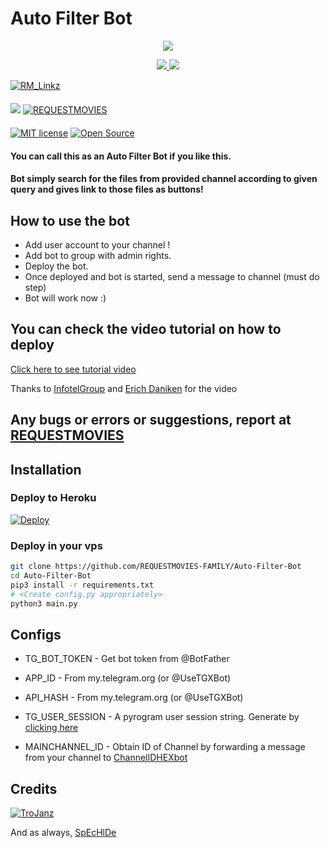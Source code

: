 # Auto Filter Bot

<p align="center">
  <a href="https://www.python.org">
    <img src="http://ForTheBadge.com/images/badges/made-with-python.svg">

  </a>
</p>
<p align="center">
  <a href="https://github.com/REQUESTMOVIES-FAMILY/Auto-Filter-Bot/stargazers">
    <img src="https://img.shields.io/github/stars/REQUESTMOVIES-FAMILY/Auto-Filter-Bot?style=social">

  </a>
  
  <a href="https://github.com/REQUESTMOVIES-FAMILY/Auto-Filter-Bot/fork">
    <img src="https://img.shields.io/github/forks/REQUESTMOVIES-FAMILY/Auto-Filter-Bot?label=Fork&style=social">

  </a>  
</p>

[![RM_Linkz](https://img.shields.io/badge/REQUESTMOVIES-Channel-orange?style=for-the-badge&logo=telegram)](https://telegram.dog/RM_MAINTENANCE)  
ㅤㅤㅤㅤㅤㅤㅤ  
[![](https://img.shields.io/badge/REQUESTMOVIES-Support-red?style=flat&logo=telegram)](https://telegram.dog/RM_MOVIESGROUP)  [![REQUESTMOVIES](https://img.shields.io/badge/REQUESTMOVIES-Website-red?style=flat&logo=CodersRank)](https://RM_MOVIESGROUP.me)  
ㅤㅤㅤㅤㅤㅤㅤ  
[![MIT license](https://img.shields.io/badge/License-MIT-blue?style=flat)](https://github.com/TroJanzHEX/Auto-Filter-Bot/blob/main/COPYING)  [![Open Source](https://badges.frapsoft.com/os/v2/open-source.svg?v=103)](https://github.com/TroJanzHEX/Auto-Filter-Bot)





#### You can call this as an Auto Filter Bot if you like this.
#### Bot simply search for the files from provided channel according to given query and gives link to those files as buttons!

## How to use the bot
* Add user account to your channel !
* Add bot to group with admin rights.
* Deploy the bot.
* Once deployed and bot is started, send a message to channel (must do step)
* Bot will work now :)


## You can check the video tutorial on how to deploy

[Click here to see tutorial video](https://youtu.be/KQVYQAOsFYY)

Thanks to [InfotelGroup](https://telegram.dog/InFoTelGroup) and [Erich Daniken](https://telegram.dog/ErichDaniken) for the video

## Any bugs or errors or suggestions, report at [REQUESTMOVIES](https://telegram.dog/RM_MOVIESGROUP)


## Installation

### Deploy to Heroku
[![Deploy](https://www.herokucdn.com/deploy/button.svg)](https://heroku.com/deploy?template=https://github.com/REQUESTMOVIES-FAMILY/Auto-Filter-Bot)

### Deploy in your vps
```sh
git clone https://github.com/REQUESTMOVIES-FAMILY/Auto-Filter-Bot
cd Auto-Filter-Bot
pip3 install -r requirements.txt
# <Create config.py appropriately>
python3 main.py
```

## Configs

* TG_BOT_TOKEN  - Get bot token from @BotFather

* APP_ID        - From my.telegram.org (or @UseTGXBot)

* API_HASH      - From my.telegram.org (or @UseTGXBot)

* TG_USER_SESSION  - A pyrogram user session string. Generate by [clicking here](https://repl.it/@SpEcHiDe/GenerateStringSession)

* MAINCHANNEL_ID - Obtain ID of Channel by forwarding a message from your channel to [ChannelIDHEXbot](https://telegram.dog/channelidhexbot)

## Credits

[![TroJanz](https://img.shields.io/badge/Pyrogram%20-%23F37626.svg?&style=for-the-badge&logo=telegram&logoColor=white)](https://github.com/pyrogram/pyrogram)

And as always, [SpEcHlDe](https://telegram.dog/SpEcHlDe)

